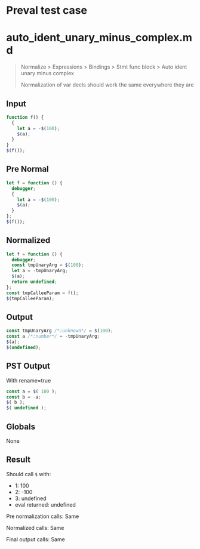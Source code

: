 # Preval test case

# auto_ident_unary_minus_complex.md

> Normalize > Expressions > Bindings > Stmt func block > Auto ident unary minus complex
>
> Normalization of var decls should work the same everywhere they are

## Input

`````js filename=intro
function f() {
  {
    let a = -$(100);
    $(a);
  }
}
$(f());
`````

## Pre Normal


`````js filename=intro
let f = function () {
  debugger;
  {
    let a = -$(100);
    $(a);
  }
};
$(f());
`````

## Normalized


`````js filename=intro
let f = function () {
  debugger;
  const tmpUnaryArg = $(100);
  let a = -tmpUnaryArg;
  $(a);
  return undefined;
};
const tmpCalleeParam = f();
$(tmpCalleeParam);
`````

## Output


`````js filename=intro
const tmpUnaryArg /*:unknown*/ = $(100);
const a /*:number*/ = -tmpUnaryArg;
$(a);
$(undefined);
`````

## PST Output

With rename=true

`````js filename=intro
const a = $( 100 );
const b = -a;
$( b );
$( undefined );
`````

## Globals

None

## Result

Should call `$` with:
 - 1: 100
 - 2: -100
 - 3: undefined
 - eval returned: undefined

Pre normalization calls: Same

Normalized calls: Same

Final output calls: Same
